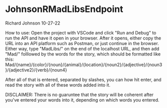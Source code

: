 # JohnsonRMadLibsEndpoint

Richard Johnson
10-27-22

How to use: Open the project with VSCode and click "Run and Debug" to run the API and have it open in your browser. After it opens, either copy the URL into an
API platform such as Postman, or just continue in the browser. Either way, type "MadLibs/" on the end of the localhost URL, and then add "Mad/" folllowed by 
the words for the story, which should be formatted like this: Mad/{name}/{color}/{noun}/{animal}/{location}/{noun2}/{adjective}/{noun3}/{adjective2}/{verb}/{noun4}

After all of that is entered, separated by slashes, you can how hit enter, and read the story with all of these words added into it.

DISCLAIMER: There is no guaruntee that the story will be coherent after you've entered your words into it, depending on which words you entered.
